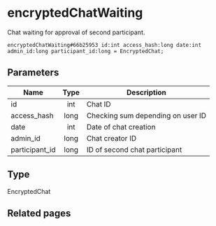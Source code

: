 # encryptedChatWaiting
Chat waiting for approval of second participant.

```
encryptedChatWaiting#66b25953 id:int access_hash:long date:int admin_id:long participant_id:long = EncryptedChat;
```

## Parameters
| Name | Type | Description |
| ---- | :----: | ----------- |
| id | int | Chat ID |
| access_hash | long | Checking sum depending on user ID |
| date | int | Date of chat creation |
| admin_id | long | Chat creator ID |
| participant_id | long | ID of second chat participant |


## Type
EncryptedChat

## Related pages
